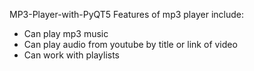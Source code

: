 MP3-Player-with-PyQT5
Features of mp3 player include:
- Can play mp3 music
- Can play audio from youtube by title or link of video
- Can work with playlists